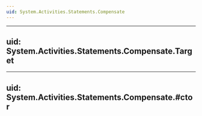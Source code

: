 ```yaml
---
uid: System.Activities.Statements.Compensate
---
```


---
uid: System.Activities.Statements.Compensate.Target
---

---
uid: System.Activities.Statements.Compensate.#ctor
---

